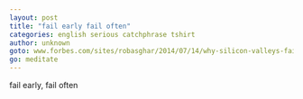 ```yaml
---
layout: post
title: "fail early fail often"
categories: english serious catchphrase tshirt
author: unknown
goto: www.forbes.com/sites/robasghar/2014/07/14/why-silicon-valleys-fail-fast-mantra-is-just-hype/
go: meditate
---
```

fail early, fail often
